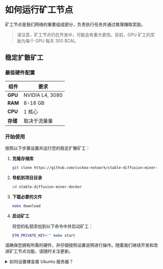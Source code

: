 # 如何运行矿工节点

矿工节点是我们网络的重要组成部分，负责执行任务并通过推理赚取奖励。

> 请注意，矿工节点仍在开发中，可能会有重大更改。目前，GPU 矿工的奖励为每个 GPU 每天 300 $CAI。

## 稳定扩散矿工

### 最低硬件配置

| 组件     | 要求            |
| -------- | --------------- |
| **GPU**  | NVIDIA L4, 3080 |
| **RAM**  | 8-16 GB         |
| **CPU**  | 1 核心          |
| **存储** | 取决于流量量    |

### 开始使用

按照以下步骤设置并运行您的稳定扩散矿工：

1. **克隆存储库**

    ```sh
    git clone https://github.com/cuckoo-network/stable-diffusion-miner-docker.git
    ```

2. **导航到项目目录**

    ```sh
    cd stable-diffusion-miner-docker
    ```

3. **下载必要的文件**

    ```sh
    make download
    ```

4. **启动矿工**

   将您的私钥添加到以下命令中并启动矿工：

    ```sh
    ETH_PRIVATE_KEY="" make start
    ```

请确保您拥有所需的硬件，并仔细按照设置说明进行操作。随着我们继续开发和改进矿工节点功能，请随时关注更新。

<details class="p-4 bg-white rounded-lg shadow hover:bg-gray-50 focus:outline-none focus:ring-2 focus:ring-blue-500">
  <summary class="cursor-pointer text-xl font-semibold">
    如何设置裸金属 Ubuntu 服务器？
  </summary>
  # 裸金属 Ubuntu 服务器

### 安装 Nvidia 容器工具包

如果在运行 `make start` 时遇到以下错误：

```text
[+] Running 1/2
 ✔ Container webui-docker-relay-node-1  Running                                                                                                                                             0.0s
 ⠹ Container webui-docker-auto-1        Starting                                                                                                                                            0.3s
Error response from daemon: failed to create task for container: failed to create shim task: OCI runtime create failed: runc create failed: unable to start container process: error during container init: error running hook #0: error running hook: exit status 1, stdout: , stderr: Auto-detected mode as 'legacy'
nvidia-container-cli: initialization error: load library failed: libnvidia-ml.so.1: cannot open shared object file: no such file or directory: unknown
make: *** [Makefile:11: start] Error 1
```

这意味着 Nvidia 容器工具包未安装。请按照[官方说明安装工具包](https://docs.nvidia.com/datacenter/cloud-native/container-toolkit/latest/install-guide.html)。

### 自定义 Docker 守护进程配置

要使用自定义的 Docker 配置文件，请按照以下步骤操作：

1. **准备自定义配置文件**
   确保您的自定义配置文件位于 `$HOME/.config/docker/daemon.json`。

2. **修改 Docker systemd 服务**
   如果 `daemon.json` 文件包含 `nvidia` 但运行 `sudo docker run --rm --runtime=nvidia --gpus all ubuntu nvidia-smi` 结果显示 `docker: Error response from daemon: unknown or invalid runtime name: nvidia.`，请修改 Docker systemd 服务文件：

  1. 为 Docker 服务创建一个 systemd drop-in 目录：
     ```bash
     sudo mkdir -p /etc/systemd/system/docker.service.d
     ```

  2. 在此目录中创建或编辑 `override.conf` 文件：
     ```bash
     sudo nano /etc/systemd/system/docker.service.d/override.conf
     ```

  3. 添加以下配置以指定自定义配置文件路径：
     ```ini
     [Service]
     ExecStart=
     ExecStart=/usr/bin/dockerd --config-file=/home/your-username/.config/docker/daemon.json
     ```
     将 `your-username` 替换为您的实际用户名。使用完整路径而不是 `$HOME`。

3. **应用更改**
   重新加载 systemd 管理器配置并重新启动 Docker：
   ```bash
   sudo systemctl daemon-reload
   sudo systemctl restart docker
   ```

4. **验证配置**
   检查 Docker 是否正在使用您的自定义配置：
   ```bash
   sudo docker run --rm --runtime=nvidia --gpus all ubuntu nvidia-smi
   ```

### 故障排除：无法初始化 NVML

如果遇到 `Failed to initialize NVML: Unknown Error`，请按照以下步骤操作：

1. 编辑 Nvidia 容器运行时配置：
   ```bash
   sudo vim /etc/nvidia-container-runtime/config.toml
   ```
   将 `no-cgroups` 更改为 `false` 并保存文件。

2. 重启 Docker 守护进程：
   ```bash
   sudo systemctl restart docker
   ```

3. 测试配置：
   ```bash
   sudo docker run --rm --runtime=nvidia --gpus all ubuntu nvidia-smi
   ```

</details>
